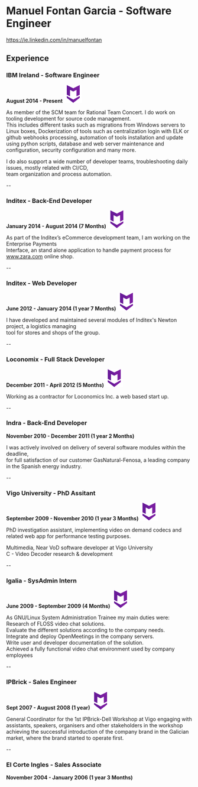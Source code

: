# Manuel Fontan Garcia - Software Engineer

https://ie.linkedin.com/in/manuelfontan

## Experience

### IBM Ireland - Software Engineer
**August 2014 - Present**
![alt text][ibm-logo]

As member of the SCM team for Rational Team Concert. I do work on tooling development for source code management.  
This includes different tasks such as migrations from Windows servers to Linux boxes, Dockerization of tools such as   centralization login with ELK or github webhooks processing, automation of tools installation and update using python   scripts, database and web server maintenance and configuration, security configuration and many more.  

I do also support a wide number of developer teams, troubleshooting daily issues, mostly related with CI/CD,  
team organization and process automation.

--

### Inditex - Back-End Developer
**January 2014 - August 2014 (7 Months)**
![alt text][itx-logo]

As part of the Inditex’s eCommerce development team,  I am working on the Enterprise Payments  
Interface, an stand alone application to handle payment process for www.zara.com online shop.

--

### Inditex - Web Developer
**June 2012 - January 2014 (1 year 7 Months)**
![alt text][itx-logo]

I have developed and maintained several modules of Inditex's Newton project, a logistics managing  
tool  for stores and shops of the group.

--

### Loconomix - Full Stack Developer
**December 2011 - April 2012 (5 Months)**
![alt text][lcx-logo]

Working as a contractor for Loconomics Inc. a web based start up.

--

### Indra - Back-End Developer
**November 2010 - December 2011 (1 year 2 Months)**

I was actively involved on delivery of several software modules within the deadline,  
for full satisfaction of our customer GasNatural-Fenosa, a leading company in the Spanish energy industry.

--

### Vigo University - PhD Assitant
**September 2009 - November 2010 (1 year 3 Months)**
![alt text][uvigo-logo]

PhD investigation assistant, implementing video on demand codecs and related web app for performance testing purposes.  

Multimedia, Near VoD software developer at Vigo University  
C - Video Decoder research & development  

--

### Igalia - SysAdmin Intern
**June 2009 - September 2009 (4 Months)**
![alt text][igalia-logo]

As GNU/Linux System Administration Trainee my main duties were:  
Research of FLOSS video chat solutions.  
Evaluate the different solutions according to the company needs.  
Integrate and deploy OpenMeetings in the company servers.  
Write user and developer documentation of the solution.  
Achieved a fully functional video chat environment used by company employees  

--

### IPBrick - Sales Engineer
**Sept 2007 - August 2008 (1 year)**
![alt text][ipb-logo]

General Coordinator for the 1st IPBrick-Dell Workshop at Vigo
engaging with assistants, speakers, organisers and other stakeholders in the workshop achieving the successful introduction of the company brand in the Galician market, where the brand started to operate first.

--

### El Corte Ingles - Sales Associate
**November 2004 - January 2006 (1 year 3 Months)**

[ibm-logo]: https://github.com/adam-p/markdown-here/raw/master/src/common/images/icon48.png "ibm-logo"
[itx-logo]: https://github.com/adam-p/markdown-here/raw/master/src/common/images/icon48.png "itx-logo"
[lcx-logo]: https://github.com/adam-p/markdown-here/raw/master/src/common/images/icon48.png "lcx-logo"
[igalia-logo]: https://github.com/adam-p/markdown-here/raw/master/src/common/images/icon48.png "igalia-logo"
[indra-logo]: https://github.com/adam-p/markdown-here/raw/master/src/common/images/icon48.png "indra-logo"
[uvigo-logo]: https://github.com/adam-p/markdown-here/raw/master/src/common/images/icon48.png "uvigo-logo"
[ipb-logo]: https://github.com/adam-p/markdown-here/raw/master/src/common/images/icon48.png "ipb-logo"
